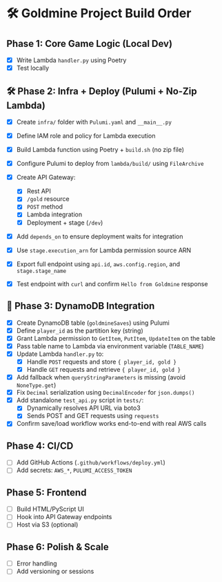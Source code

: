 # 🛠️ Goldmine Project Build Order

## Phase 1: Core Game Logic (Local Dev)
- [x] Write Lambda `handler.py` using Poetry
- [x] Test locally

## 🛠️ Phase 2: Infra + Deploy (Pulumi + No-Zip Lambda)

- [x] Create `infra/` folder with `Pulumi.yaml` and `__main__.py`
- [x] Define IAM role and policy for Lambda execution
- [x] Build Lambda function using Poetry + `build.sh` (no zip file)
- [x] Configure Pulumi to deploy from `lambda/build/` using `FileArchive`
- [x] Create API Gateway:
  - [x] Rest API
  - [x] `/gold` resource
  - [x] `POST` method
  - [x] Lambda integration
  - [x] Deployment + stage (`/dev`)
- [x] Add `depends_on` to ensure deployment waits for integration
- [x] Use `stage.execution_arn` for Lambda permission source ARN
- [x] Export full endpoint using `api.id`, `aws.config.region`, and `stage.stage_name`
- [x] Test endpoint with `curl` and confirm `Hello from Goldmine` response


## 🧠 Phase 3: DynamoDB Integration

- [x] Create DynamoDB table (`goldmineSaves`) using Pulumi
- [x] Define `player_id` as the partition key (string)
- [x] Grant Lambda permission to `GetItem`, `PutItem`, `UpdateItem` on the table
- [x] Pass table name to Lambda via environment variable (`TABLE_NAME`)
- [x] Update Lambda `handler.py` to:
  - [x] Handle `POST` requests and store `{ player_id, gold }`
  - [x] Handle `GET` requests and retrieve `{ player_id, gold }`
- [x] Add fallback when `queryStringParameters` is missing (avoid `NoneType.get`)
- [x] Fix `Decimal` serialization using `DecimalEncoder` for `json.dumps()`
- [x] Add standalone `test_api.py` script in `tests/`:
  - [x] Dynamically resolves API URL via boto3
  - [x] Sends POST and GET requests using `requests`
- [x] Confirm save/load workflow works end-to-end with real AWS calls

## Phase 4: CI/CD
- [ ] Add GitHub Actions (`.github/workflows/deploy.yml`)
- [ ] Add secrets: `AWS_*`, `PULUMI_ACCESS_TOKEN`

## Phase 5: Frontend
- [ ] Build HTML/PyScript UI
- [ ] Hook into API Gateway endpoints
- [ ] Host via S3 (optional)

## Phase 6: Polish & Scale
- [ ] Error handling
- [ ] Add versioning or sessions
